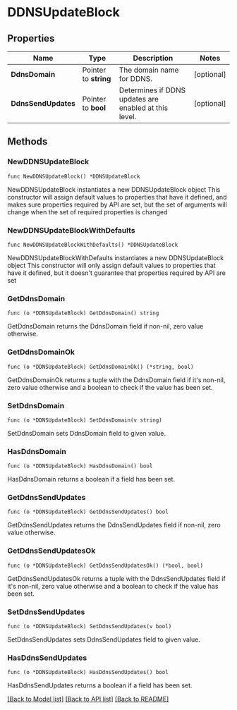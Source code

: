 # DDNSUpdateBlock

## Properties

Name | Type | Description | Notes
------------ | ------------- | ------------- | -------------
**DdnsDomain** | Pointer to **string** | The domain name for DDNS. | [optional] 
**DdnsSendUpdates** | Pointer to **bool** | Determines if DDNS updates are enabled at this level. | [optional] 

## Methods

### NewDDNSUpdateBlock

`func NewDDNSUpdateBlock() *DDNSUpdateBlock`

NewDDNSUpdateBlock instantiates a new DDNSUpdateBlock object
This constructor will assign default values to properties that have it defined,
and makes sure properties required by API are set, but the set of arguments
will change when the set of required properties is changed

### NewDDNSUpdateBlockWithDefaults

`func NewDDNSUpdateBlockWithDefaults() *DDNSUpdateBlock`

NewDDNSUpdateBlockWithDefaults instantiates a new DDNSUpdateBlock object
This constructor will only assign default values to properties that have it defined,
but it doesn't guarantee that properties required by API are set

### GetDdnsDomain

`func (o *DDNSUpdateBlock) GetDdnsDomain() string`

GetDdnsDomain returns the DdnsDomain field if non-nil, zero value otherwise.

### GetDdnsDomainOk

`func (o *DDNSUpdateBlock) GetDdnsDomainOk() (*string, bool)`

GetDdnsDomainOk returns a tuple with the DdnsDomain field if it's non-nil, zero value otherwise
and a boolean to check if the value has been set.

### SetDdnsDomain

`func (o *DDNSUpdateBlock) SetDdnsDomain(v string)`

SetDdnsDomain sets DdnsDomain field to given value.

### HasDdnsDomain

`func (o *DDNSUpdateBlock) HasDdnsDomain() bool`

HasDdnsDomain returns a boolean if a field has been set.

### GetDdnsSendUpdates

`func (o *DDNSUpdateBlock) GetDdnsSendUpdates() bool`

GetDdnsSendUpdates returns the DdnsSendUpdates field if non-nil, zero value otherwise.

### GetDdnsSendUpdatesOk

`func (o *DDNSUpdateBlock) GetDdnsSendUpdatesOk() (*bool, bool)`

GetDdnsSendUpdatesOk returns a tuple with the DdnsSendUpdates field if it's non-nil, zero value otherwise
and a boolean to check if the value has been set.

### SetDdnsSendUpdates

`func (o *DDNSUpdateBlock) SetDdnsSendUpdates(v bool)`

SetDdnsSendUpdates sets DdnsSendUpdates field to given value.

### HasDdnsSendUpdates

`func (o *DDNSUpdateBlock) HasDdnsSendUpdates() bool`

HasDdnsSendUpdates returns a boolean if a field has been set.


[[Back to Model list]](../README.md#documentation-for-models) [[Back to API list]](../README.md#documentation-for-api-endpoints) [[Back to README]](../README.md)


